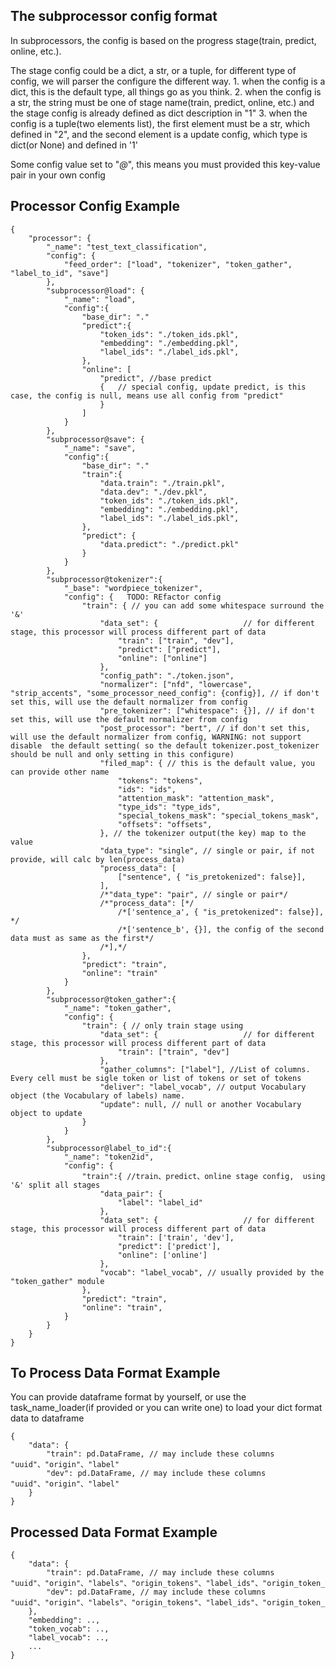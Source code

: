 ## The subprocessor config format
In subprocessors, the config is based on the progress stage(train, predict, online, etc.). 

The stage config could be a dict, a str, or a tuple, for different type of config, we will parser the configure the different way. 
    1. when the config is a dict, this is the default type, all things go as you think.
    2. when the config is a str, the string must be one of stage name(train, predict, online, etc.) and the stage config is already defined as dict description in "1"
    3. when the config is a tuple(two elements list), the first element must be a str, which defined in "2", and the second element is a update config, which type is dict(or None) and defined in '1'

Some config value set to "*@*", this means you must provided this key-value pair in your own config

## Processor Config Example
```hjson
{
    "processor": {
        "_name": "test_text_classification",
        "config": {
            "feed_order": ["load", "tokenizer", "token_gather", "label_to_id", "save"]
        },
        "subprocessor@load": {
            "_name": "load",
            "config":{
                "base_dir": "."
                "predict":{
                    "token_ids": "./token_ids.pkl",
                    "embedding": "./embedding.pkl",
                    "label_ids": "./label_ids.pkl",
                },
                "online": [
                    "predict", //base predict
                    {   // special config, update predict, is this case, the config is null, means use all config from "predict"
                    }
                ]
            }
        },
        "subprocessor@save": {
            "_name": "save",
            "config":{
                "base_dir": "."
                "train":{
                    "data.train": "./train.pkl",
                    "data.dev": "./dev.pkl",
                    "token_ids": "./token_ids.pkl",
                    "embedding": "./embedding.pkl",
                    "label_ids": "./label_ids.pkl",
                },
                "predict": {
                    "data.predict": "./predict.pkl"
                }
            }
        },
        "subprocessor@tokenizer":{
            "_base": "wordpiece_tokenizer",
            "config": {   TODO: REfactor config
                "train": { // you can add some whitespace surround the '&' 
                    "data_set": {                   // for different stage, this processor will process different part of data
                        "train": ["train", "dev"],
                        "predict": ["predict"],
                        "online": ["online"]
                    },
                    "config_path": "./token.json",
                    "normalizer": ["nfd", "lowercase", "strip_accents", "some_processor_need_config": {config}], // if don't set this, will use the default normalizer from config
                    "pre_tokenizer": ["whitespace": {}], // if don't set this, will use the default normalizer from config
                    "post_processor": "bert", // if don't set this, will use the default normalizer from config, WARNING: not support disable  the default setting( so the default tokenizer.post_tokenizer should be null and only setting in this configure)
                    "filed_map": { // this is the default value, you can provide other name
                        "tokens": "tokens",
                        "ids": "ids",
                        "attention_mask": "attention_mask",
                        "type_ids": "type_ids",
                        "special_tokens_mask": "special_tokens_mask",
                        "offsets": "offsets",
                    }, // the tokenizer output(the key) map to the value
                    "data_type": "single", // single or pair, if not provide, will calc by len(process_data)
                    "process_data": [
                        ["sentence", { "is_pretokenized": false}], 
                    ],
                    /*"data_type": "pair", // single or pair*/
                    /*"process_data": [*/
                        /*['sentence_a', { "is_pretokenized": false}], */ 
                        /*['sentence_b', {}], the config of the second data must as same as the first*/ 
                    /*],*/
                },
                "predict": "train",
                "online": "train"
            }
        },
        "subprocessor@token_gather":{
            "_name": "token_gather",
            "config": {
                "train": { // only train stage using
                    "data_set": {                   // for different stage, this processor will process different part of data
                        "train": ["train", "dev"]
                    },
                    "gather_columns": ["label"], //List of columns. Every cell must be sigle token or list of tokens or set of tokens
                    "deliver": "label_vocab", // output Vocabulary object (the Vocabulary of labels) name. 
                    "update": null, // null or another Vocabulary object to update
                }
            }
        },
        "subprocessor@label_to_id":{
            "_name": "token2id",
            "config": {
                "train":{ //train、predict、online stage config,  using '&' split all stages
                    "data_pair": {
                        "label": "label_id"
                    },
                    "data_set": {                   // for different stage, this processor will process different part of data
                        "train": ['train', 'dev'],
                        "predict": ['predict'],
                        "online": ['online']
                    },
                    "vocab": "label_vocab", // usually provided by the "token_gather" module
                },
                "predict": "train",
                "online": "train",
            }
        }
    }
}

```



## To Process Data Format Example

You can provide dataframe format by yourself, or use the task_name_loader(if provided or you can write one) to load your dict format data to dataframe

```hjson
{
    "data": {
        "train": pd.DataFrame, // may include these columns "uuid"、"origin"、"label"
        "dev": pd.DataFrame, // may include these columns "uuid"、"origin"、"label"
    }
}

```

## Processed Data Format Example

```hjson
{
    "data": {
        "train": pd.DataFrame, // may include these columns "uuid"、"origin"、"labels"、"origin_tokens"、"label_ids"、"origin_token_ids"
        "dev": pd.DataFrame, // may include these columns "uuid"、"origin"、"labels"、"origin_tokens"、"label_ids"、"origin_token_ids"
    },
    "embedding": ..,
    "token_vocab": ..,
    "label_vocab": ..,
    ...
}
```
